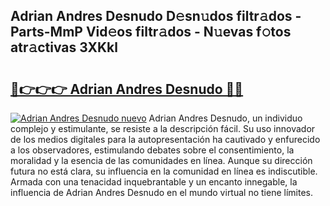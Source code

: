 ## Adrian Andres Desnudo D𝚎sn𝚞dos filtr𝚊dos - Parts-MmP Vid𝚎os filtr𝚊dos - N𝚞evas f𝚘tos atr𝚊ctivas 3XKkl

# <h2><a href="http://mb5gzi.tromn.icu/?c=Adrian+Andres+Desnudo">🔗👉👉👉 Adrian Andres Desnudo 🔗🔗</a></h2>

[![Adrian Andres Desnudo nuevo](https://i.imgur.com/pEAQMta.gif)](http://mb5gzi.tromn.icu/?c=Adrian+Andres+Desnudo)
Adrian Andres Desnudo, un individuo complejo y estimulante, se resiste a la descripción fácil. Su uso innovador de los medios digitales para la autopresentación ha cautivado y enfurecido a los observadores, estimulando debates sobre el consentimiento, la moralidad y la esencia de las comunidades en línea. Aunque su dirección futura no está clara, su influencia en la comunidad en línea es indiscutible. Armada con una tenacidad inquebrantable y un encanto innegable, la influencia de Adrian Andres Desnudo en el mundo virtual no tiene límites.
